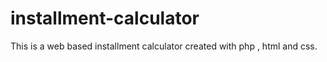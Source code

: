 # installment-calculator
This is a web based installment calculator created with php , html and css.
